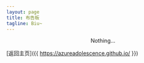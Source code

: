 ```yaml
---
layout: page
title: 布告板
tagline: Biu~
---
```


<div style="text-align:center">Nothing...</div>

[返回主页]({{ https://azureadolescence.github.io/ }})
